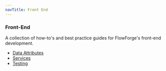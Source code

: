 ```yaml
---
navTitle: Front End
---
```


### Front-End

A collection of how-to's and best practice guides for FlowForge's front-end development.

- [Data Attributes](./data-attributes.md)
- [Services](./services.md)
- [Testing](./testing.md)